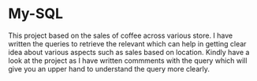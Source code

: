 # My-SQL
This project based on the sales of coffee across various store. I have written the queries to retrieve the relevant which can help in getting clear idea  about various aspects such as sales based on location. Kindly have a look at the project as I have written commments with the query which will give you an upper hand to understand the query more clearly.
